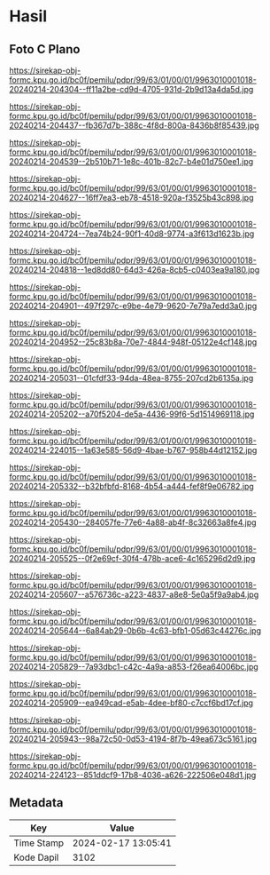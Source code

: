 # Hasil

## Foto C Plano

https://sirekap-obj-formc.kpu.go.id/bc0f/pemilu/pdpr/99/63/01/00/01/9963010001018-20240214-204304--ff11a2be-cd9d-4705-931d-2b9d13a4da5d.jpg

https://sirekap-obj-formc.kpu.go.id/bc0f/pemilu/pdpr/99/63/01/00/01/9963010001018-20240214-204437--fb367d7b-388c-4f8d-800a-8436b8f85439.jpg

https://sirekap-obj-formc.kpu.go.id/bc0f/pemilu/pdpr/99/63/01/00/01/9963010001018-20240214-204539--2b510b71-1e8c-401b-82c7-b4e01d750ee1.jpg

https://sirekap-obj-formc.kpu.go.id/bc0f/pemilu/pdpr/99/63/01/00/01/9963010001018-20240214-204627--16ff7ea3-eb78-4518-920a-f3525b43c898.jpg

https://sirekap-obj-formc.kpu.go.id/bc0f/pemilu/pdpr/99/63/01/00/01/9963010001018-20240214-204724--7ea74b24-90f1-40d8-9774-a3f613d1623b.jpg

https://sirekap-obj-formc.kpu.go.id/bc0f/pemilu/pdpr/99/63/01/00/01/9963010001018-20240214-204818--1ed8dd80-64d3-426a-8cb5-c0403ea9a180.jpg

https://sirekap-obj-formc.kpu.go.id/bc0f/pemilu/pdpr/99/63/01/00/01/9963010001018-20240214-204901--497f297c-e9be-4e79-9620-7e79a7edd3a0.jpg

https://sirekap-obj-formc.kpu.go.id/bc0f/pemilu/pdpr/99/63/01/00/01/9963010001018-20240214-204952--25c83b8a-70e7-4844-948f-05122e4cf148.jpg

https://sirekap-obj-formc.kpu.go.id/bc0f/pemilu/pdpr/99/63/01/00/01/9963010001018-20240214-205031--01cfdf33-94da-48ea-8755-207cd2b6135a.jpg

https://sirekap-obj-formc.kpu.go.id/bc0f/pemilu/pdpr/99/63/01/00/01/9963010001018-20240214-205202--a70f5204-de5a-4436-99f6-5d1514969118.jpg

https://sirekap-obj-formc.kpu.go.id/bc0f/pemilu/pdpr/99/63/01/00/01/9963010001018-20240214-224015--1a63e585-56d9-4bae-b767-958b44d12152.jpg

https://sirekap-obj-formc.kpu.go.id/bc0f/pemilu/pdpr/99/63/01/00/01/9963010001018-20240214-205332--b32bfbfd-8168-4b54-a444-fef8f9e06782.jpg

https://sirekap-obj-formc.kpu.go.id/bc0f/pemilu/pdpr/99/63/01/00/01/9963010001018-20240214-205430--284057fe-77e6-4a88-ab4f-8c32663a8fe4.jpg

https://sirekap-obj-formc.kpu.go.id/bc0f/pemilu/pdpr/99/63/01/00/01/9963010001018-20240214-205525--0f2e69cf-30f4-478b-ace6-4c165296d2d9.jpg

https://sirekap-obj-formc.kpu.go.id/bc0f/pemilu/pdpr/99/63/01/00/01/9963010001018-20240214-205607--a576736c-a223-4837-a8e8-5e0a5f9a9ab4.jpg

https://sirekap-obj-formc.kpu.go.id/bc0f/pemilu/pdpr/99/63/01/00/01/9963010001018-20240214-205644--6a84ab29-0b6b-4c63-bfb1-05d63c44276c.jpg

https://sirekap-obj-formc.kpu.go.id/bc0f/pemilu/pdpr/99/63/01/00/01/9963010001018-20240214-205829--7a93dbc1-c42c-4a9a-a853-f26ea64006bc.jpg

https://sirekap-obj-formc.kpu.go.id/bc0f/pemilu/pdpr/99/63/01/00/01/9963010001018-20240214-205909--ea949cad-e5ab-4dee-bf80-c7ccf6bd17cf.jpg

https://sirekap-obj-formc.kpu.go.id/bc0f/pemilu/pdpr/99/63/01/00/01/9963010001018-20240214-205943--98a72c50-0d53-4194-8f7b-49ea673c5161.jpg

https://sirekap-obj-formc.kpu.go.id/bc0f/pemilu/pdpr/99/63/01/00/01/9963010001018-20240214-224123--851ddcf9-17b8-4036-a626-222506e048d1.jpg


## Metadata

| Key        | Value               |
| ---------- | ------------------- |
| Time Stamp | 2024-02-17 13:05:41 |
| Kode Dapil | 3102                |



